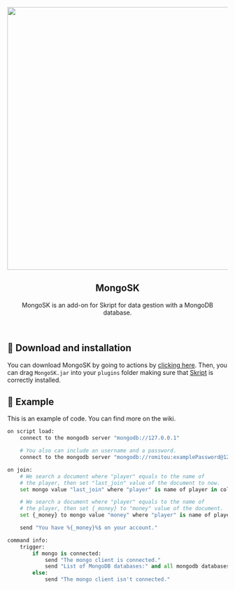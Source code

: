 <p align="center"><img width=600px src="https://upload.wikimedia.org/wikipedia/fr/thumb/4/45/MongoDB-Logo.svg/1200px-MongoDB-Logo.svg.png"></p>
<h2 align="center">MongoSK</h2>
<p align="center">MongoSK is an add-on for Skript for data gestion with a MongoDB database.</p>

<br />

## 🚀 Download and installation
You can download MongoSK by going to actions by [clicking here](https://github.com/Romitou/MongoSK/actions?query=actor:Romitou%20is:success%20%20).
Then, you can drag `MongoSK.jar` into your `plugins` folder making sure that [Skript](https://github.com/SkriptLang/Skript) is correctly installed.

## 📖 Example
This is an example of code. You can find more on the wiki.

```py
on script load:
    connect to the mongodb server "mongodb://127.0.0.1"

    # You also can include an username and a password.
    connect to the mongodb server "mongodb://romitou:examplePassword@127.0.0.1"

on join:
    # We search a document where "player" equals to the name of
    # the player, then set "last_join" value of the document to now.
    set mongo value "last_join" where "player" is name of player in collection "player_data" and database "mongosk" to now 

    # We search a document where "player" equals to the name of
    # the player, then set {_money} to "money" value of the document.    
    set {_money} to mongo value "money" where "player" is name of player in collection "player_data" and database "mongosk"

    send "You have %{_money}%$ on your account."

command info:
    trigger:
        if mongo is connected:
            send "The mongo client is connected."
            send "List of MongoDB databases:" and all mongodb databases
        else:
            send "The mongo client isn't connected."
```



